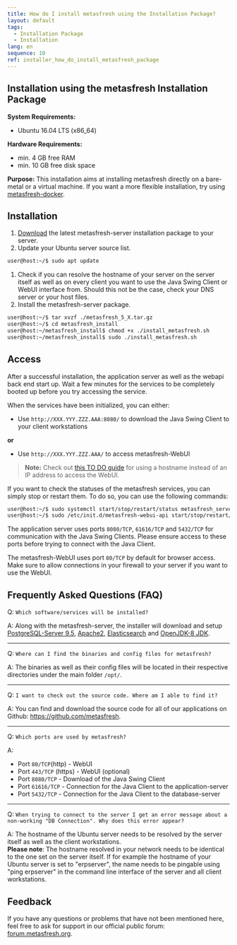 ```yaml
---
title: How do I install metasfresh using the Installation Package?
layout: default
tags:
  - Installation Package
  - Installation
lang: en
sequence: 10
ref: installer_how_do_install_metasfresh_package
---
```


## Installation using the metasfresh Installation Package

**System Requirements:**
* Ubuntu 16.04 LTS (x86_64)

**Hardware Requirements:**
* min. 4 GB free RAM
* min. 10 GB free disk space

**Purpose:**
This installation aims at installing metasfresh directly on a bare-metal or a virtual machine.
If you want a more flexible installation, try using [metasfresh-docker](How_do_I_setup_the_metasfresh_stack_using_Docker).

## Installation
1. [Download](https://metasfresh.com/download/) the latest metasfresh-server installation package to your server.
1. Update your Ubuntu server source list.
```bash
user@host:~/$ sudo apt update
```
1. Check if you can resolve the hostname of your server on the server itself as well as on every client you want to use the Java Swing Client or WebUI interface from. Should this not be the case, check your DNS server or your host files.
1. Install the metasfresh-server package.
```bash
user@host:~/$ tar xvzf ./metasfresh_5_X.tar.gz
user@host:~/$ cd metasfresh_install
user@host:~/metasfresh_install$ chmod +x ./install_metasfresh.sh
user@host:~/metasfresh_install$ sudo ./install_metasfresh.sh
```

## Access

After a successful installation, the application server as well as the webapi back end start up. Wait a few minutes for the services to be completely booted up before you try accessing the service.

When the services have been initialized, you can either:
* Use `http://XXX.YYY.ZZZ.AAA:8080/` to download the Java Swing Client to your client workstations<br>

**or**

* Use `http://XXX.YYY.ZZZ.AAA/` to access metasfresh-WebUI
 >**Note:** Check out [this TO DO guide](installer_how_to_change_hostnames_for_webui) for using a hostname instead of an IP address to access the WebUI.

If you want to check the statuses of the metasfresh services, you can simply stop or restart them. To do so, you can use the following commands:
```bash
user@host:~/$ sudo systemctl start/stop/restart/status metasfresh_server.service
user@host:~/$ sudo /etc/init.d/metasfresh-webui-api start/stop/restart/status
```

The application server uses ports `8080/TCP`, `61616/TCP` and `5432/TCP` for communication with the Java Swing Clients. Please ensure access to these ports before trying to connect with the Java Client.

The metasfresh-WebUI uses port `80/TCP` by default for browser access. Make sure to allow connections in your firewall to your server if you want to use the WebUI.

## Frequently Asked Questions (FAQ)
Q: `Which software/services will be installed?`

A: Along with the metasfresh-server, the installer will download and setup [PostgreSQL-Server 9.5](https://www.postgresql.org/), [Apache2](https://httpd.apache.org/), [Elasticsearch](https://www.elastic.co/) and [OpenJDK-8 JDK](http://openjdk.java.net/projects/jdk8/).

---

Q: `Where can I find the binaries and config files for metasfresh?`

A: The binaries as well as their config files will be located in their respective directories under the main folder `/opt/`.

---

Q: `I want to check out the source code. Where am I able to find it?`

A: You can find and download the source code for all of our applications on Github: https://github.com/metasfresh.

---

Q: `Which ports are used by metasfresh?`

A:
* Port `80/TCP`(http) - WebUI
* Port `443/TCP` (https) - WebUI (optional)
* Port `8080/TCP` - Download of the Java Swing Client
* Port `61616/TCP` - Connection for the Java Client to the application-server
* Port `5432/TCP` - Connection for the Java Client to the database-server

---

Q: `When trying to connect to the server I get an error message about a non-working "DB Connection". Why does this error appear?`

A: The hostname of the Ubuntu server needs to be resolved by the server itself as well as the client workstations.<br>
**Please note**: The hostname resolved in your network needs to be identical to the one set on the server itself.
If for example the hostname of your Ubuntu server is set to "erpserver", the name needs to be pingable using "ping erpserver" in the command line interface of the server and all client workstations.


## Feedback
If you have any questions or problems that have not been mentioned here, feel free to ask for support in our official public forum: [forum.metasfresh.org](http://forum.metasfresh.org).
